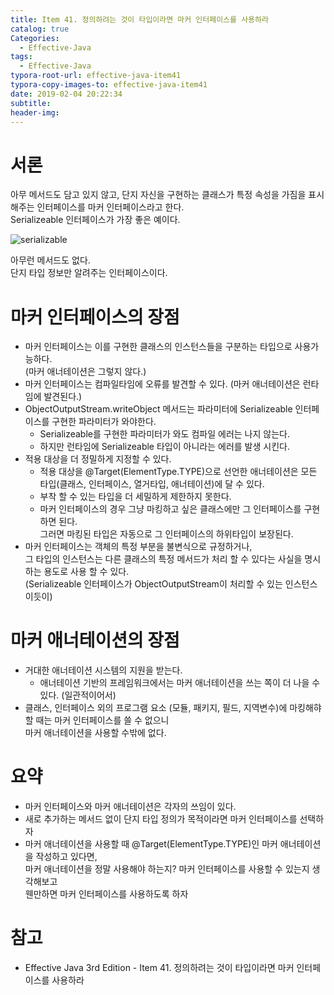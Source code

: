 ```yaml
---
title: Item 41. 정의하려는 것이 타입이라면 마커 인터페이스를 사용하라
catalog: true
Categories:
  - Effective-Java
tags:
  - Effective-Java
typora-root-url: effective-java-item41
typora-copy-images-to: effective-java-item41
date: 2019-02-04 20:22:34
subtitle:
header-img:
---
```


# 서론

아무 메서드도 담고 있지 않고, 단지 자신을 구현하는 클래스가 특정 속성을 가짐을 표시 해주는 인터페이스를 마커 인터페이스라고 한다.  
Serializeable 인터페이스가 가장 좋은 예이다.

![serializable](./serializable.png)

아무런 메서드도 없다.  
단지 타입 정보만 알려주는 인터페이스이다.



# 마커 인터페이스의 장점

* 마커 인터페이스는 이를 구현한 클래스의 인스턴스들을 구분하는 타입으로 사용가능하다.  
  (마커 애너테이션은 그렇지 않다.)
* 마커 인터페이스는 컴파일타임에 오류를 발견할 수 있다.
  (마커 애너테이션은 런타임에 발견된다.)
* ObjectOutputStream.writeObject 메서드는 파라미터에 Serializeable 인터페이스를 구현한 파라미터가 와야한다.  
  * Serializeable를 구현한 파라미터가 와도 컴파일 에러는 나지 않는다. 
  * 하지만 런타임에 Serializeable 타입이 아니라는 에러를 발생 시킨다.
* 적용 대상을 더 정밀하게 지정할 수 있다.
  * 적용 대상을 @Target(ElementType.TYPE)으로 선언한 애너테이션은 모든 타입(클래스, 인터페이스, 열거타입, 애너테이션)에 달 수 있다.
  * 부착 할 수 있는 타입을 더 세밀하게 제한하지 못한다.
  * 마커 인터페이스의 경우 그냥 마킹하고 싶은 클래스에만 그 인터페이스를 구현하면 된다.  
    그러면 마킹된 타입은 자동으로 그 인터페이스의 하위타입이 보장된다.
* 마커 인터페이스는 객체의 특정 부분을 불변식으로 규정하거나,  
  그 타입의 인스턴스는 다른 클래스의 특정 메서드가 처리 할 수 있다는 사실을 명시하는 용도로 사용 할 수 있다.  
  (Serializeable 인터페이스가 ObjectOutputStream이 처리할 수 있는 인스턴스이듯이)



# 마커 애너테이션의 장점

* 거대한 애너테이션 시스템의 지원을 받는다.
  * 애너테이션 기반의 프레임워크에서는 마커 애너테이션을 쓰는 쪽이 더 나을 수 있다. (일관적이어서)
* 클래스, 인터페이스 외의 프로그램 요소 (모듈, 패키지, 필드, 지역변수)에 마킹해햐 할 때는  마커 인터페이스를 쓸 수 없으니  
  마커 애너테이션을 사용할 수밖에 없다.



# 요약

* 마커 인터페이스와 마커 애너테이션은 각자의 쓰임이 있다.
* 새로 추가하는 메서드 없이 단지 타입 정의가 목적이라면 마커 인터페이스를 선택하자
* 마커 애너테이션을 사용할 때 @Target(ElementType.TYPE)인 마커 애너테이션을 작성하고 있다면,  
  마커 애너테이션을 정말 사용해야 하는지? 마커 인터페이스를 사용할 수 있는지 생각해보고  
  웬만하면 마커 인터페이스를 사용하도록 하자



# 참고

- Effective Java 3rd Edition - Item 41. 정의하려는 것이 타입이라면 마커 인터페이스를 사용하라